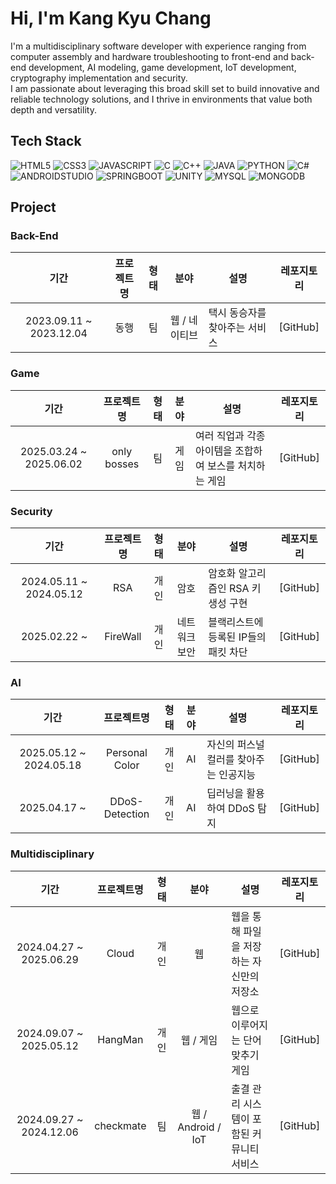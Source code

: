 # Hi, I'm Kang Kyu Chang
I'm a multidisciplinary software developer with experience ranging from computer assembly and hardware troubleshooting to front-end and back-end development, AI modeling, game development, IoT development, cryptography implementation and security.  
I am passionate about leveraging this broad skill set to build innovative and reliable technology solutions, and I thrive in environments that value both depth and versatility.

## Tech Stack

![HTML5](https://img.shields.io/badge/HTML5-E34C26?style=for-the-badge&logo=html5&logoColor=FFFFFF)
![CSS3](https://img.shields.io/badge/CSS3-264DE4?style=for-the-badge&logo=css&logoColor=FFFFFF)
![JAVASCRIPT](https://img.shields.io/badge/JavaScript-F0DB4F?style=for-the-badge&logo=javascript&logoColor=000000)
![C](https://img.shields.io/badge/C-%2300599C?style=for-the-badge&logo=c&logoColor=FFFFFF)
![C++](https://img.shields.io/badge/C%2B%2B-00599C?style=for-the-badge&logo=c%2B%2B&logoColor=FFFFFF)
![JAVA](https://img.shields.io/badge/Java-007396?style=for-the-badge)
![PYTHON](https://img.shields.io/badge/Python-3776AB?style=for-the-badge&logo=python&logoColor=FFFFFF)
![C#](https://img.shields.io/badge/C%23-239120?style=for-the-badge)
![ANDROIDSTUDIO](https://img.shields.io/badge/AndroidStudio-3DDC84?style=for-the-badge&logo=androidstudio&logoColor=FFFFFF)
![SPRINGBOOT](https://img.shields.io/badge/SpringBoot-6DB33F?style=for-the-badge&logo=springboot&logoColor=FFFFFF)
![UNITY](https://img.shields.io/badge/Unity-000000?style=for-the-badge&logo=unity&logoColor=FFFFFF)
![MYSQL](https://img.shields.io/badge/MySQL-00758F?style=for-the-badge&logo=mysql&logoColor=FFFFFF)
![MONGODB](https://img.shields.io/badge/MongoDB-4DB33D?style=for-the-badge&logo=mongodb&logoColor=FFFFFF)

## Project
### Back-End</h3>
| 기간 | 프로젝트명 | 형태 | 분야 | 설명 | 레포지토리 |
|:------:|:-----------:|:-----:|:------:|------|:--------------:|
| 2023.09.11 ~ 2023.12.04 | 동행 | 팀 | 웹 / 네이티브 | 택시 동승자를 찾아주는 서비스 | [GitHub] |

### Game
| 기간 | 프로젝트명 | 형태 | 분야 | 설명 | 레포지토리 |
|:------:|:-----------:|:-----:|:------:|------|:--------------:|
| 2025.03.24 ~ 2025.06.02 | only bosses | 팀 | 게임 | 여러 직업과 각종 아이템을 조합하여 보스를 처치하는 게임 | [GitHub] |

### Security
| 기간 | 프로젝트명 | 형태 | 분야 | 설명 | 레포지토리 |
|:------:|:-----------:|:-----:|:------:|------|:--------------:|
| 2024.05.11 ~ 2024.05.12 | RSA | 개인 | 암호 | 암호화 알고리즘인 RSA 키 생성 구현 | [GitHub] |
| 2025.02.22 ~ | FireWall | 개인 | 네트워크 보안 | 블랙리스트에 등록된 IP들의 패킷 차단 | [GitHub] |

### AI
| 기간 | 프로젝트명 | 형태 | 분야 | 설명 | 레포지토리 |
|:------:|:-----------:|:-----:|:------:|------|:--------------:|
| 2025.05.12 ~ 2024.05.18 | Personal Color | 개인 | AI | 자신의 퍼스널 컬러를 찾아주는 인공지능 | [GitHub] |
| 2025.04.17 ~ | DDoS-Detection | 개인 | AI | 딥러닝을 활용하여 DDoS 탐지 | [GitHub] |

### Multidisciplinary
| 기간 | 프로젝트명 | 형태 | 분야 | 설명 | 레포지토리 |
|:------:|:-----------:|:-----:|:------:|------|:--------------:|
| 2024.04.27 ~ 2025.06.29 | Cloud | 개인 | 웹 | 웹을 통해 파일을 저장하는 자신만의 저장소 | [GitHub] |
| 2024.09.07 ~ 2025.05.12 | HangMan | 개인 | 웹 / 게임 | 웹으로 이루어지는 단어 맞추기 게임 | [GitHub] |
| 2024.09.27 ~ 2024.12.06 | checkmate | 팀 | 웹 / Android / IoT | 출결 관리 시스템이 포함된 커뮤니티 서비스 | [GitHub] |

<!--
**kangkyuchang/kangkyuchang** is a ✨ _special_ ✨ repository because its `README.md` (this file) appears on your GitHub profile.

Here are some ideas to get you started:

- 🔭 I’m currently working on ...
- 🌱 I’m currently learning ...
- 👯 I’m looking to collaborate on ...
- 🤔 I’m looking for help with ...
- 💬 Ask me about ...
- 📫 How to reach me: ...
- 😄 Pronouns: ...
- ⚡ Fun fact: ...
-->
